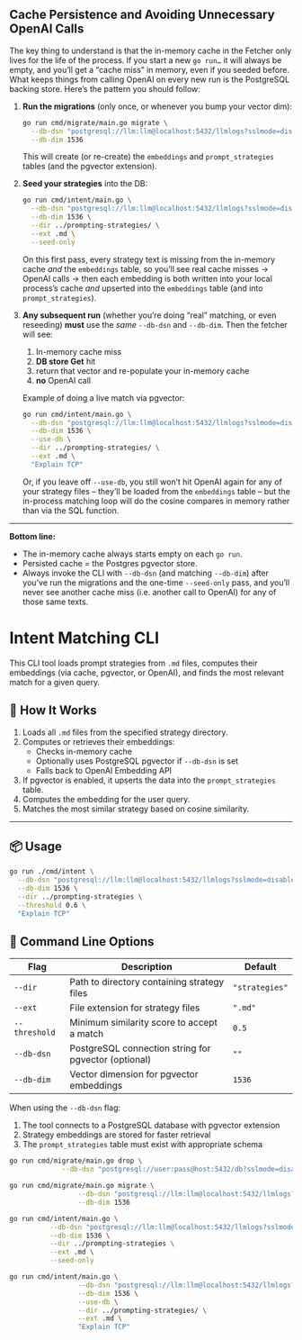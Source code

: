 ## Cache Persistence and Avoiding Unnecessary OpenAI Calls

The key thing to understand is that the in-memory cache in the Fetcher only lives for the life of
the process. If you start a new `go run…` it will always be empty, and you’ll get a “cache miss” in
memory, even if you seeded before. What keeps things from calling OpenAI on every new run is the
PostgreSQL backing store. Here’s the pattern you should follow:

1. **Run the migrations** (only once, or whenever you bump your vector dim):

    ```bash
    go run cmd/migrate/main.go migrate \
      --db-dsn "postgresql://llm:llm@localhost:5432/llmlogs?sslmode=disable" \
      --db-dim 1536
    ```

   This will create (or re-create) the `embeddings` and `prompt_strategies` tables (and the
   pgvector extension).
2. **Seed your strategies** into the DB:

    ```bash
    go run cmd/intent/main.go \
      --db-dsn "postgresql://llm:llm@localhost:5432/llmlogs?sslmode=disable" \
      --db-dim 1536 \
      --dir ../prompting-strategies/ \
      --ext .md \
      --seed-only
    ```

   On this first pass, every strategy text is missing from the in-memory cache *and* the
   `embeddings` table, so you’ll see real cache misses → OpenAI calls → then each embedding is both
   written into your local process’s cache *and* upserted into the `embeddings` table (and into
   `prompt_strategies`).
3. **Any subsequent run** (whether you’re doing “real” matching, or even reseeding) **must** use
   the *same* `--db-dsn` and `--db-dim`. Then the fetcher will see:

   1. In-memory cache miss
   2. **DB store Get** hit
   3. return that vector and re-populate your in-memory cache
   4. **no** OpenAI call

   Example of doing a live match via pgvector:

    ```bash
    go run cmd/intent/main.go \
      --db-dsn "postgresql://llm:llm@localhost:5432/llmlogs?sslmode=disable" \
      --db-dim 1536 \
      --use-db \
      --dir ../prompting-strategies/ \
      --ext .md \
      "Explain TCP"
    ```

   Or, if you leave off `--use-db`, you still won’t hit OpenAI again for any of your strategy
   files – they’ll be loaded from the `embeddings` table – but the in-process matching loop will do the
   cosine compares in memory rather than via the SQL function.

---

**Bottom line:**

- The in-memory cache always starts empty on each `go run`.
- Persisted cache = the Postgres pgvector store.
- Always invoke the CLI with `--db-dsn` (and matching `--db-dim`) after you’ve run the migrations and
  the one-time `--seed-only` pass, and you’ll never see another cache miss (i.e. another call to OpenAI)
  for any of those same texts.
# Intent Matching CLI

This CLI tool loads prompt strategies from `.md` files, computes their embeddings (via cache, pgvector, or OpenAI), and finds the most relevant match for a given query.

## 🧠 How It Works

1. Loads all `.md` files from the specified strategy directory.
2. Computes or retrieves their embeddings:
   - Checks in-memory cache
   - Optionally uses PostgreSQL pgvector if `--db-dsn` is set
   - Falls back to OpenAI Embedding API
3. If pgvector is enabled, it upserts the data into the `prompt_strategies` table.
4. Computes the embedding for the user query.
5. Matches the most similar strategy based on cosine similarity.

---

## 📦 Usage

```bash
go run ./cmd/intent \
  --db-dsn "postgresql://llm:llm@localhost:5432/llmlogs?sslmode=disable" \
  --db-dim 1536 \
  --dir ../prompting-strategies \
  --threshold 0.6 \
  "Explain TCP"
```

## 🔧 Command Line Options

| Flag | Description | Default |
|------|-------------|---------|
| `--dir` | Path to directory containing strategy files | `"strategies"` |
| `--ext` | File extension for strategy files | `".md"` |
| `--threshold` | Minimum similarity score to accept a match | `0.5` |
| `--db-dsn` | PostgreSQL connection string for pgvector (optional) | `""` |
| `--db-dim` | Vector dimension for pgvector embeddings | `1536` |


When using the `--db-dsn` flag:
1. The tool connects to a PostgreSQL database with pgvector extension
2. Strategy embeddings are stored for faster retrieval
3. The `prompt_strategies` table must exist with appropriate schema

```bash
go run cmd/migrate/main.go drop \
             --db-dsn "postgresql://user:pass@host:5432/db?sslmode=disable"

go run cmd/migrate/main.go migrate \
                 --db-dsn "postgresql://llm:llm@localhost:5432/llmlogs?sslmode=disable" \
                 --db-dim 1536

go run cmd/intent/main.go \
          --db-dsn "postgresql://llm:llm@localhost:5432/llmlogs?sslmode=disable" \
          --db-dim 1536 \
          --dir ../prompting-strategies \
          --ext .md \
          --seed-only

go run cmd/intent/main.go \
                 --db-dsn "postgresql://llm:llm@localhost:5432/llmlogs?sslmode=disable" \
                 --db-dim 1536 \
                 --use-db \
                 --dir ../prompting-strategies/ \
                 --ext .md \
                 "Explain TCP"

```